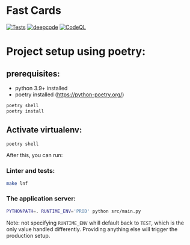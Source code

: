 # Fast Cards
[![Tests](https://github.com/dRacz3/fast-cards/actions/workflows/main.yml/badge.svg)](https://github.com/dRacz3/fast-cards/actions/workflows/main.yml)
[![deepcode](https://www.deepcode.ai/api/gh/badge?key=eyJhbGciOiJIUzI1NiIsInR5cCI6IkpXVCJ9.eyJwbGF0Zm9ybTEiOiJnaCIsIm93bmVyMSI6ImRSYWN6MyIsInJlcG8xIjoiZmFzdC1jYXJkcyIsImluY2x1ZGVMaW50IjpmYWxzZSwiYXV0aG9ySWQiOjE1ODk3LCJpYXQiOjE2MjA4NDg4ODl9.7e8j9KNMQV0TQJkXmMOlLG16iEKP5pgZo099Xp-98O4)](https://www.deepcode.ai/app/gh/dRacz3/fast-cards/_/dashboard?utm_content=gh%2FdRacz3%2Ffast-cards)
[![CodeQL](https://github.com/dRacz3/fast-cards/actions/workflows/codeql-analysis.yml/badge.svg)](https://github.com/dRacz3/fast-cards/actions/workflows/codeql-analysis.yml)


# Project setup using poetry:
## prerequisites:
- python 3.9+ installed
- poetry installed (https://python-poetry.org/)
```bash
poetry shell
poetry install
```
## Activate virtualenv:
```bash
poetry shell
```
After this, you can run:

### Linter and tests:
```bash
make lnf
```

### The application server:
```bash
PYTHONPATH=. RUNTIME_ENV='PROD' python src/main.py
```

Note: not specifying `RUNTIME_ENV` whill default back to `TEST`, which is the only value handled differently. Providing anything else will trigger the production setup.
